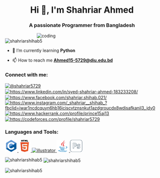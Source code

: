 <h1 align="center">Hi 👋, I'm Shahriar Ahmed</h1>
<h3 align="center">A passionate Programmer from Bangladesh</h3>
<img align="right" alt="coding"width="400" src="https://user-images.githubusercontent.com/55389276/140866485-8fb1c876-9a8f-4d6a-98dc-08c4981eaf70.gif">
<p align="left"> <img src="https://komarev.com/ghpvc/?username=shahriarshihab5&label=Profile%20views&color=0e75b6&style=flat" alt="shahriarshihab5" /> </p>

- 🌱 I’m currently learning **Python**

- 📫 How to reach me **Ahmed15-5729@diu.edu.bd**

<h3 align="left">Connect with me:</h3>
<p align="left">
<a href="https://twitter.com/@shahriar5729" target="blank"><img align="center" src="https://raw.githubusercontent.com/rahuldkjain/github-profile-readme-generator/master/src/images/icons/Social/twitter.svg" alt="@shahriar5729" height="30" width="40" /></a>
<a href="https://linkedin.com/in/https://www.linkedin.com/in/syed-shahriar-ahmed-183233208/" target="blank"><img align="center" src="https://raw.githubusercontent.com/rahuldkjain/github-profile-readme-generator/master/src/images/icons/Social/linked-in-alt.svg" alt="https://www.linkedin.com/in/syed-shahriar-ahmed-183233208/" height="30" width="40" /></a>
<a href="https://fb.com/https://www.facebook.com/shahriar.shihab.021/" target="blank"><img align="center" src="https://raw.githubusercontent.com/rahuldkjain/github-profile-readme-generator/master/src/images/icons/Social/facebook.svg" alt="https://www.facebook.com/shahriar.shihab.021/" height="30" width="40" /></a>
<a href="https://instagram.com/https://www.instagram.com/_shahriar__shihab_?fbclid=iwar1ncdcquyn6hb16iciscvtznsnkut1azdgroucdx8wdjsafkanil3_jdy0" target="blank"><img align="center" src="https://raw.githubusercontent.com/rahuldkjain/github-profile-readme-generator/master/src/images/icons/Social/instagram.svg" alt="https://www.instagram.com/_shahriar__shihab_?fbclid=iwar1ncdcquyn6hb16iciscvtznsnkut1azdgroucdx8wdjsafkanil3_jdy0" height="30" width="40" /></a>
<a href="https://www.hackerrank.com/https://www.hackerrank.com/profile/prince15aj13" target="blank"><img align="center" src="https://raw.githubusercontent.com/rahuldkjain/github-profile-readme-generator/master/src/images/icons/Social/hackerrank.svg" alt="https://www.hackerrank.com/profile/prince15aj13" height="30" width="40" /></a>
<a href="https://codeforces.com/profile/https://codeforces.com/profile/shahriar5729" target="blank"><img align="center" src="https://raw.githubusercontent.com/rahuldkjain/github-profile-readme-generator/master/src/images/icons/Social/codeforces.svg" alt="https://codeforces.com/profile/shahriar5729" height="30" width="40" /></a>
</p>

<h3 align="left">Languages and Tools:</h3>
<p align="left"> <a href="https://www.cprogramming.com/" target="_blank" rel="noreferrer"> <img src="https://raw.githubusercontent.com/devicons/devicon/master/icons/c/c-original.svg" alt="c" width="40" height="40"/> </a> <a href="https://www.w3.org/html/" target="_blank" rel="noreferrer"> <img src="https://raw.githubusercontent.com/devicons/devicon/master/icons/html5/html5-original-wordmark.svg" alt="html5" width="40" height="40"/> </a> <a href="https://www.adobe.com/in/products/illustrator.html" target="_blank" rel="noreferrer"> <img src="https://www.vectorlogo.zone/logos/adobe_illustrator/adobe_illustrator-icon.svg" alt="illustrator" width="40" height="40"/> </a> <a href="https://www.java.com" target="_blank" rel="noreferrer"> <img src="https://raw.githubusercontent.com/devicons/devicon/master/icons/java/java-original.svg" alt="java" width="40" height="40"/> </a> <a href="https://www.photoshop.com/en" target="_blank" rel="noreferrer"> <img src="https://raw.githubusercontent.com/devicons/devicon/master/icons/photoshop/photoshop-line.svg" alt="photoshop" width="40" height="40"/> </a> </p>

<p><img align="left" src="https://github-readme-stats.vercel.app/api/top-langs?username=shahriarshihab5&show_icons=true&locale=en&layout=compact" alt="shahriarshihab5" /></p>

<p>&nbsp;<img align="center" src="https://github-readme-stats.vercel.app/api?username=shahriarshihab5&show_icons=true&locale=en" alt="shahriarshihab5" /></p>

<p><img align="center" src="https://github-readme-streak-stats.herokuapp.com/?user=shahriarshihab5&" alt="shahriarshihab5" /></p>
